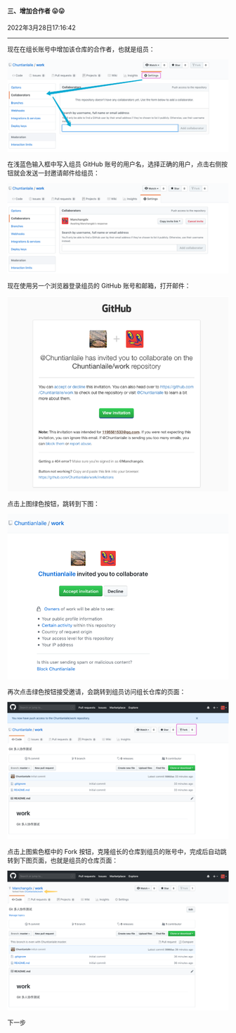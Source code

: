 #### 三、增加合作者  😛😛

2022年3月28日17:16:42

---

现在在组长账号中增加该仓库的合作者，也就是组员：

![此处输入图片的描述](4.2_增加协作者.assets/document-uid310176labid9817timestamp1548757006181.png)

在浅蓝色输入框中写入组员 GitHub 账号的用户名，选择正确的用户，点击右侧按钮就会发送一封邀请邮件给组员：

![此处输入图片的描述](4.2_增加协作者.assets/document-uid310176labid9817timestamp1548757014860.png)

现在使用另一个浏览器登录组员的 GitHub 账号和邮箱，打开邮件：

![此处输入图片的描述](4.2_增加协作者.assets/document-uid310176labid9817timestamp1548757023568.png)

点击上图绿色按钮，跳转到下图：

![此处输入图片的描述](4.2_增加协作者.assets/document-uid310176labid9817timestamp1548757031920.png)

再次点击绿色按钮接受邀请，会跳转到组员访问组长仓库的页面：

![此处输入图片的描述](4.2_增加协作者.assets/document-uid310176labid9817timestamp1548757042717.png)

点击上图紫色框中的 Fork 按钮，克隆组长的仓库到组员的账号中，完成后自动跳转到下图页面，也就是组员的仓库页面：

![此处输入图片的描述](4.2_增加协作者.assets/document-uid310176labid9817timestamp1548757050587.png)

下一步